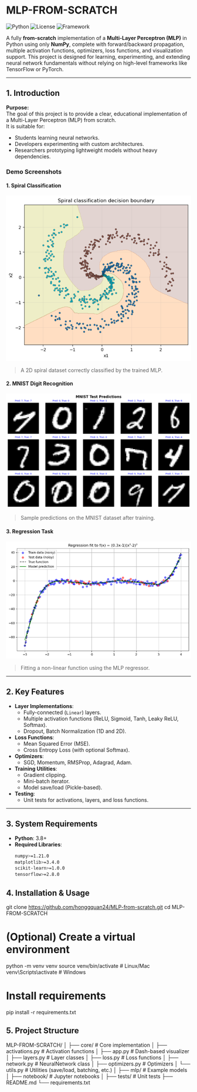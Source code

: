 # MLP-FROM-SCRATCH

![Python](https://img.shields.io/badge/Python-3.8%2B-blue)
![License](https://img.shields.io/badge/license-MIT-green)
![Framework](https://img.shields.io/badge/Framework-NumPy-orange)

A fully **from-scratch** implementation of a **Multi-Layer Perceptron (MLP)** in Python using only **NumPy**, complete with forward/backward propagation, multiple activation functions, optimizers, loss functions, and visualization support. This project is designed for learning, experimenting, and extending neural network fundamentals without relying on high-level frameworks like TensorFlow or PyTorch.

---

## 1. Introduction

**Purpose:**  
The goal of this project is to provide a clear, educational implementation of a Multi-Layer Perceptron (MLP) from scratch.  
It is suitable for:
- Students learning neural networks.
- Developers experimenting with custom architectures.
- Researchers prototyping lightweight models without heavy dependencies.

### Demo Screenshots

#### 1. Spiral Classification
![Spiral Classification](notebook/images/spiral_result.png)
> A 2D spiral dataset correctly classified by the trained MLP.

#### 2. MNIST Digit Recognition
![MNIST Results](notebook/images/mnist_predictions.png)
> Sample predictions on the MNIST dataset after training.

#### 3. Regression Task
![Regression Fit](notebook/images/regression_result.png)
> Fitting a non-linear function using the MLP regressor.

---

## 2. Key Features

- **Layer Implementations**:
  - Fully-connected (`Linear`) layers.
  - Multiple activation functions (ReLU, Sigmoid, Tanh, Leaky ReLU, Softmax).
  - Dropout, Batch Normalization (1D and 2D).
- **Loss Functions**:
  - Mean Squared Error (MSE).
  - Cross Entropy Loss (with optional Softmax).
- **Optimizers**:
  - SGD, Momentum, RMSProp, Adagrad, Adam.
- **Training Utilities**:
  - Gradient clipping.
  - Mini-batch iterator.
  - Model save/load (Pickle-based).
- **Testing**:
  - Unit tests for activations, layers, and loss functions.

---

## 3. System Requirements

- **Python**: 3.8+
- **Required Libraries**:
  ```bash
  numpy>=1.21.0
  matplotlib>=3.4.0
  scikit-learn>=1.0.0
  tensorflow>=2.8.0
  

## 4. Installation & Usage
git clone https://github.com/honggquan24/MLP-from-scratch.git
cd MLP-FROM-SCRATCH

# (Optional) Create a virtual environment
python -m venv venv
source venv/bin/activate  # Linux/Mac
venv\Scripts\activate     # Windows

# Install requirements
pip install -r requirements.txt


## 5. Project Structure
MLP-FROM-SCRATCH/
│
├── core/                     # Core implementation
│   ├── activations.py        # Activation functions
│   ├── app.py                # Dash-based visualizer
│   ├── layers.py             # Layer classes
│   ├── loss.py               # Loss functions
│   ├── network.py            # NeuralNetwork class
│   ├── optimizers.py         # Optimizers
│   └── utils.py              # Utilities (save/load, batching, etc.)
│
├── mlp/                      # Example models
│
├── notebook/                 # Jupyter notebooks
│
├── tests/                    # Unit tests
├── README.md
└── requirements.txt


